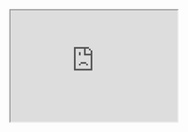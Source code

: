 <html>
<iframe src="https://colab.research.google.com/drive/1pBGSkj6MfkdZy4RHzlkDiWybf0BM6xrc?usp=sharing" height="200" width="300" title="Iframe Example"></iframe>
  </html>
